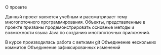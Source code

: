 О проекте

Данный проект является учебным и рассматривает тему многопоточного программирования. 
Объекты, представленные в проекте призваны продемонстрировать основные методы и возможности 
языка Java по созданию многопоточных приложений.

В курсе производилась работа с ветками git
Объединение нескольких коммитов
Объединение зафиксированных изменений